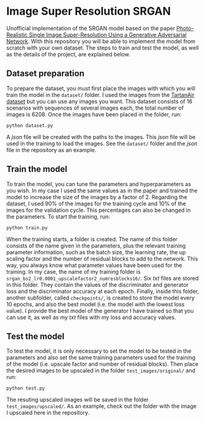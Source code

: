# Image Super Resolution SRGAN
Unofficial implementation of the SRGAN model based on the paper [Photo-Realistic Single Image Super-Resolution Using a Generative Adversarial Network](https://arxiv.org/pdf/1609.04802v5). With this repository you will be able to implement the model from scratch with your own dataset. The steps to train and test the model, as well as the details of the project, are explained below.

## Dataset preparation
To prepare the dataset, you must first place the images with which you will train the model in the ```dataset/``` folder. I used the images from the [TartanAir dataset](https://theairlab.org/tartanair-dataset/) but you can use any images you want. This dataset consists of 16 scenarios with sequences of several images each, the total number of images is 6208. Once the images have been placed in the folder, run:
```
python dataset.py
```
A _json_ file will be created with the paths to the images. This _json_ file will be used in the training to load the images. See the ```dataset/``` folder and the _json_ file in the repository as an example.

## Train the model
To train the model, you can tune the parameters and hyperparameters as you wish. In my case I used the same values ​​as in the paper and trained the model to increase the size of the images by a factor of 2. Regarding the dataset, I used 90% of the images for the training cycle and 10% of the images for the validation cycle. This percentages can also be changed in the parameters. To start the training, run:
```
python train.py
```
When the training starts, a folder is created. The name of this folder consists of the name given in the parameters, plus the relevant training parameter information, such as the batch size, the learning rate, the up scaling factor and the number of residual blocks to add to the network. This way, you always know what parameter values have been used for the training. In my case, the name of my training folder is ```srgan_bs2_lr0.0001_upscalefactor2_numresblocks16/```. Six _txt_ files are stored in this folder. They contain the values of the discriminator and generator loss and the discriminator accuracy at each epoch. Finally, inside this folder, another subfolder, called ```checkpoints/```, is created to store the model every 10 epochs, and also the best model (i.e. the model with the lowest loss value). I provide the best model of the generator I have trained so that you can use it, as well as my _txt_ files with my loss and accuracy values.

## Test the model
To test the model, it is only necessary to set the model to be tested in the parameters and also set the same training parameters used for the training of the model (i.e. upscale factor and number of residual blocks). Then place the desired images to be upscaled in the folder ```test_images/original/``` and run:
```
python test.py
```
The resuting upscaled images will be saved in the folder ```test_images/upscaled/```. As an example, check out the folder with the image I upscaled here in the repository.
